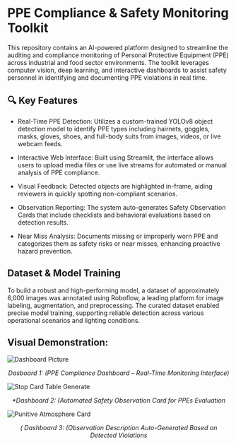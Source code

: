 # PPE Compliance & Safety Monitoring Toolkit

This repository contains an AI-powered platform designed to streamline the auditing and compliance monitoring of Personal Protective Equipment (PPE) across industrial and food sector environments. The toolkit leverages computer vision, deep learning, and interactive dashboards to assist safety personnel in identifying and documenting PPE violations in real time.

## 🔍 Key Features

- Real-Time PPE Detection: Utilizes a custom-trained YOLOv8 object detection model to identify PPE types including hairnets, goggles, masks, gloves, shoes, and full-body suits from images, videos, or live 
 webcam feeds.
    
- Interactive Web Interface: Built using Streamlit, the interface allows users to upload media files or use live streams for automated or manual analysis of PPE compliance.

- Visual Feedback: Detected objects are highlighted in-frame, aiding reviewers in quickly spotting non-compliant scenarios.

- Observation Reporting: The system auto-generates Safety Observation Cards that include checklists and behavioral evaluations based on detection results.

- Near Miss Analysis: Documents missing or improperly worn PPE and categorizes them as safety risks or near misses, enhancing proactive hazard prevention.

## Dataset & Model Training
To build a robust and high-performing model, a dataset of approximately 6,000 images was annotated using Roboflow, a leading platform for image labeling, augmentation, and preprocessing. The curated dataset enabled precise model training, supporting reliable detection across various operational scenarios and lighting conditions.

## Visual Demonstration:

![Dashboard Picture](https://github.com/user-attachments/assets/37a75397-ac1c-4825-8c85-e77c96d3ca6d)
                         <p align="center"><em> Dasboard 1: (PPE Compliance Dashboard – Real-Time Monitoring Interface) </em></p>
                                                                                
![Stop Card Table Generate ](https://github.com/user-attachments/assets/7d30098c-43c3-42d3-b5c6-26c4a5361fcf)
                        <p align="center"><em>  *Dashboard 2: (Automated Safety Observation Card for PPEs Evaluation </em></p>
![Punitive Atmosphere Card](https://github.com/user-attachments/assets/47f5b796-1961-4373-85aa-bfe28ebeb88b)
                        <p align="center"><em>( *Dashboard 3: (Observation Description Auto-Generated Based on Detected Violations* </em></p>





	




